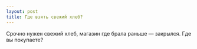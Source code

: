 ```yaml
---
layout: post 
title: Где взять свежий хлеб? 
--- 
```

Срочно нужен свежий хлеб, магазин где брала раньше — закрылся. Где вы покупаете?